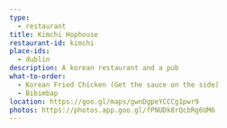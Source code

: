 ```yaml
---
type: 
  - restaurant
title: Kimchi Hophouse
restaurant-id: kimchi
place-ids:
  - dublin 
description: A korean restaurant and a pub
what-to-order:
  - Korean Fried Chicken (Get the sauce on the side)
  - Bibimbap
location: https://goo.gl/maps/gwnDgpeYCCCg1pwr9
photos: https://photos.app.goo.gl/fPNUDk8rQcbRg6UM6
---
```

